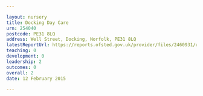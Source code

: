 ```yaml
---

layout: nursery
title: Docking Day Care
urn: 254040
postcode: PE31 8LQ
address: Well Street, Docking, Norfolk, PE31 8LQ
latestReportUrl: https://reports.ofsted.gov.uk/provider/files/2460931/urn/254040.pdf
teaching: 0
development: 0
leadership: 2
outcomes: 0
overall: 2
date: 12 February 2015

---
```


